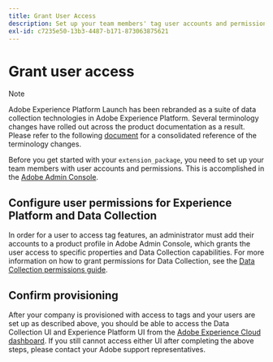 ```yaml
---
title: Grant User Access
description: Set up your team members' tag user accounts and permissions in Adobe Experience Platform.
exl-id: c7235e50-13b3-4487-b171-873063875621
---
```

# Grant user access

>[!NOTE]
>
>Adobe Experience Platform Launch has been rebranded as a suite of data collection technologies in Adobe Experience Platform. Several terminology changes have rolled out across the product documentation as a result. Please refer to the following [document](../../term-updates.md) for a consolidated reference of the terminology changes.

Before you get started with your `extension_package`, you need to set up your team members with user accounts and permissions.  This is accomplished in the [Adobe Admin Console](https://adminconsole.adobe.com/).

## Configure user permissions for Experience Platform and Data Collection

In order for a user to access tag features, an administrator must add their accounts to a product profile in Adobe Admin Console, which grants the user access to specific properties and Data Collection capabilities. For more information on how to grant permissions for Data Collection, see the [Data Collection permissions guide](../../../collection/permissions.md).

## Confirm provisioning

After your company is provisioned with access to tags and your users are set up as described above, you should be able to access the Data Collection UI and Experience Platform UI from the [Adobe Experience Cloud dashboard](https://experience.adobe.com/). If you still cannot access either UI after completing the above steps, please contact your Adobe support representatives.
